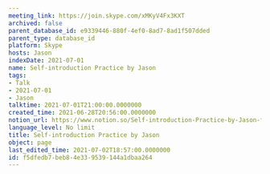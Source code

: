 ```yaml
---
meeting_link: https://join.skype.com/xMKyV4Fx3KXT
archived: false
parent_database_id: e9339446-880f-4ef0-8ad7-8ad1f507dded
parent_type: database_id
platform: Skype
hosts: Jason
indexDate: 2021-07-01
name: Self-introduction Practice by Jason
tags:
- Talk
- 2021-07-01
- Jason
talktime: 2021-07-01T21:00:00.0000000
created_time: 2021-06-28T20:56:00.0000000
notion_url: https://www.notion.so/Self-introduction-Practice-by-Jason-f5dfedb7beb84e339539144a1dbaa264
language_level: No limit
title: Self-introduction Practice by Jason
object: page
last_edited_time: 2021-07-02T18:57:00.0000000
id: f5dfedb7-beb8-4e33-9539-144a1dbaa264
---
```







